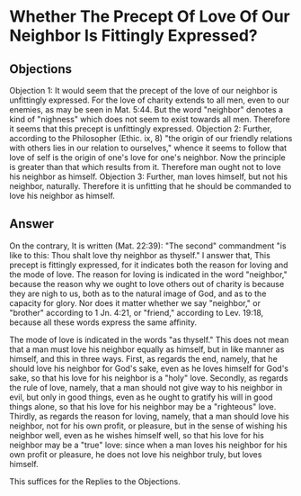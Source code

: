 # Whether The Precept Of Love Of Our Neighbor Is Fittingly Expressed?
## Objections
Objection 1: It would seem that the precept of the love of our neighbor is unfittingly expressed. For the love of charity extends to all men, even to our enemies, as may be seen in Mat. 5:44. But the word "neighbor" denotes a kind of "nighness" which does not seem to exist towards all men. Therefore it seems that this precept is unfittingly expressed.
Objection 2: Further, according to the Philosopher (Ethic. ix, 8) "the origin of our friendly relations with others lies in our relation to ourselves," whence it seems to follow that love of self is the origin of one's love for one's neighbor. Now the principle is greater than that which results from it. Therefore man ought not to love his neighbor as himself.
Objection 3: Further, man loves himself, but not his neighbor, naturally. Therefore it is unfitting that he should be commanded to love his neighbor as himself.
## Answer
On the contrary, It is written (Mat. 22:39): "The second" commandment "is like to this: Thou shalt love thy neighbor as thyself."
I answer that, This precept is fittingly expressed, for it indicates both the reason for loving and the mode of love. The reason for loving is indicated in the word "neighbor," because the reason why we ought to love others out of charity is because they are nigh to us, both as to the natural image of God, and as to the capacity for glory. Nor does it matter whether we say "neighbor," or "brother" according to 1 Jn. 4:21, or "friend," according to Lev. 19:18, because all these words express the same affinity.

The mode of love is indicated in the words "as thyself." This does not mean that a man must love his neighbor equally as himself, but in like manner as himself, and this in three ways. First, as regards the end, namely, that he should love his neighbor for God's sake, even as he loves himself for God's sake, so that his love for his neighbor is a "holy" love. Secondly, as regards the rule of love, namely, that a man should not give way to his neighbor in evil, but only in good things, even as he ought to gratify his will in good things alone, so that his love for his neighbor may be a "righteous" love. Thirdly, as regards the reason for loving, namely, that a man should love his neighbor, not for his own profit, or pleasure, but in the sense of wishing his neighbor well, even as he wishes himself well, so that his love for his neighbor may be a "true" love: since when a man loves his neighbor for his own profit or pleasure, he does not love his neighbor truly, but loves himself.

This suffices for the Replies to the Objections.